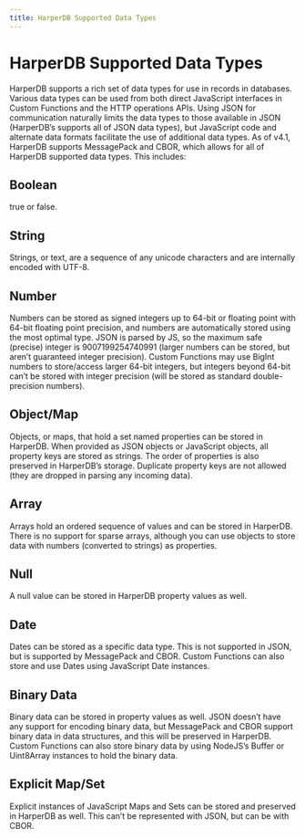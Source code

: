 ```yaml
---
title: HarperDB Supported Data Types
---
```


# HarperDB Supported Data Types

HarperDB supports a rich set of data types for use in records in databases. Various data types can be used from both direct JavaScript interfaces in Custom Functions and the HTTP operations APIs. Using JSON for communication naturally limits the data types to those available in JSON (HarperDB’s supports all of JSON data types), but JavaScript code and alternate data formats facilitate the use of additional data types. As of v4.1, HarperDB supports MessagePack and CBOR, which allows for all of HarperDB supported data types. This includes:

## Boolean
true or false.

## String
Strings, or text, are a sequence of any unicode characters and are internally encoded with UTF-8.

## Number
Numbers can be stored as signed integers up to 64-bit or floating point with 64-bit floating point precision, and numbers are automatically stored using the most optimal type. JSON is parsed by JS, so the maximum safe (precise) integer is 9007199254740991 (larger numbers can be stored, but aren’t guaranteed integer precision). Custom Functions may use BigInt numbers to store/access larger 64-bit integers, but integers beyond 64-bit can’t be stored with integer precision (will be stored as standard double-precision numbers).

## Object/Map
Objects, or maps, that hold a set named properties can be stored in HarperDB. When provided as JSON objects or JavaScript objects, all property keys are stored as strings. The order of properties is also preserved in HarperDB’s storage. Duplicate property keys are not allowed (they are dropped in parsing any incoming data).

## Array
Arrays hold an ordered sequence of values and can be stored in HarperDB. There is no support for sparse arrays, although you can use objects to store data with numbers (converted to strings) as properties.

## Null
A null value can be stored in HarperDB property values as well.

## Date
Dates can be stored as a specific data type. This is not supported in JSON, but is supported by MessagePack and CBOR. Custom Functions can also store and use Dates using JavaScript Date instances.

## Binary Data
Binary data can be stored in property values as well. JSON doesn’t have any support for encoding binary data, but MessagePack and CBOR support binary data in data structures, and this will be preserved in HarperDB. Custom Functions can also store binary data by using NodeJS’s Buffer or Uint8Array instances to hold the binary data.

## Explicit Map/Set
Explicit instances of JavaScript Maps and Sets can be stored and preserved in HarperDB as well. This can’t be represented with JSON, but can be with CBOR.



